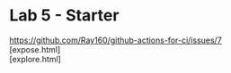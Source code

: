 # Lab 5 - Starter
https://github.com/Ray160/github-actions-for-ci/issues/7  
[expose.html]  
[explore.html]
